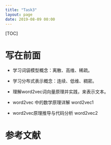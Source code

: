 ```yaml
---
title: "Task3"
layout: page
date: 2019-08-09 00:00
---
```

[TOC]

# 写在前面
- 学习词袋模型概念：离散、高维、稀疏。


- 学习分布式表示概念：连续、低维、稠密。


- 理解word2vec词向量原理并实践，来表示文本。


- word2vec 中的数学原理详解  word2vec1 


- word2vec原理推导与代码分析  word2vec2
# 参考文献